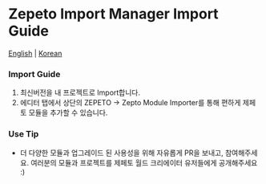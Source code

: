 # Zepeto Import Manager Import Guide

[English](./README.md) | [Korean](./README_KR.md)

### Import Guide
1. 최신버전을 내 프로젝트로 Import합니다.
2. 에디터 탭에서 상단의 ZEPETO -> Zepto Module Importer를 통해 편하게 제페토 모듈을 추가할 수 있습니다.

### Use Tip
- 더 다양한 모듈과 업그레이드 된 사용성을 위해 자유롭게 PR을 보내고, 참여해주세요. 여러분의 모듈과 프로젝트를 제페토 월드 크리에이터 유저들에게 공개해주세요 :)